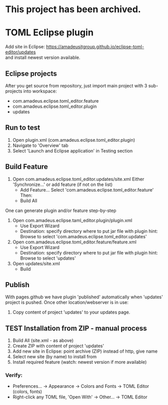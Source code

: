 
# This project has been archived.

# TOML Eclipse plugin

Add site in Eclipse: 
https://amadeusitgroup.github.io/eclipse-toml-editor/updates
<br>and install newest version available.


## Eclipse projects
After you get source from repository, just import main project with 3 sub-projects into workspace:
- com.amadeus.eclipse.toml_editor.feature
- com.amadeus.eclipse.toml_editor.plugin
- updates

## Run to test

1. Open plugin.xml (com.amadeus.eclipse.toml_editor.plugin)
2. Navigate to 'Overview' tab
3. Select 'Launch and Eclipse application' in Testing section

## Build Feature

1. Open com.amadeus.eclipse.toml_editor.updates/site.xml
   Either 'Synchronize...' or add feature (if not on the list)
   - Add Feature...
     Select 'com.amadeus.eclipse.toml_editor.feature'
   Then:
   - Build All
 
One can generate plugin and/or feature step-by-step
1. Open com.amadeus.eclipse.taml_editor.plugin/plugin.xml
   - Use Export Wizard
   - Destination: specify directory where to put jar file with plugin
     hint: Browse to select 'com.amadeus.eclipse.toml_editor.updates'
2. Open com.amadeus.eclipse.toml_editor.feature/feature.xml
   - Use Export Wizard
   - Destination: specify directory where to put jar file with plugin
     hint: Browse to select 'updates'
3. Open updates/site.xml
   - Build
   
## Publish

With pages.github we have plugin 'published' automatically when 'updates' project is pushed.
Once other location/webserver is in use:

1. Copy content of project 'updates' to your updates page.

   
## TEST Installation from ZIP - manual process

1. Build All (site.xml - as above)
2. Create ZIP with content of project 'updates'
3. Add new site in Eclipse: point archive (ZIP) instead of http, give name
4. Select new site (by name) to install from
5. Install required feature (watch: newest version if more available)

### Verify:
- Preferences... -> Appearance -> Colors and Fonts -> TOML Editor (colors, fonts)
- Right-click any TOML file, 'Open With' -> Other... -> TOML Editor
